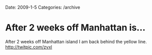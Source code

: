 Date: 2009-1-5
Categories: /archive

# After 2 weeks off Manhattan is...

After 2 weeks off Manhattan island I am back behind the yellow line. <a href="http://twitpic.com/zvxl" rel="nofollow">http://twitpic.com/zvxl</a>
